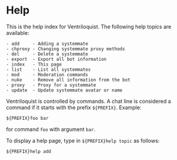 # Help

This is the help index for Ventriloquist. The following help topics are available:

```
- add     - Adding a systemmate
- chproxy - Changing systemmate proxy methods
- del     - Delete a systemmate
- export  - Export all bot information
- index   - This page
- list    - List all systemmates
- mod     - Moderation commands
- nuke    - Remove all information from the bot
- proxy   - Proxy for a systemmate
- update  - Update systemmate avatar or name
```

Ventriloquist is controlled by commands. A chat line is considered a command if it starts with the prefix `${PREFIX}`. Example:

```
${PREFIX}foo bar
```

for command `foo` with argument `bar`.

To display a help page, type in `${PREFIX}help topic` as follows:

```
${PREFIX}help add
```
